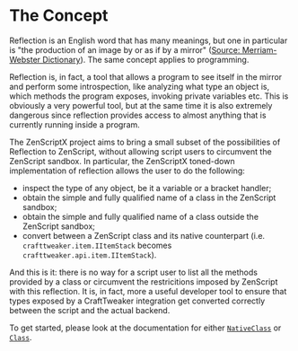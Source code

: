 # The Concept

Reflection is an English word that has many meanings, but one in particular is "the production of an image by or as if by a mirror" ([Source: Merriam-Webster Dictionary](https://www.merriam-webster.com/dictionary/reflection)). The same concept applies to programming.

Reflection is, in fact, a tool that allows a program to see itself in the mirror and perform some introspection, like analyzing what type an object is, which methods the program exposes, invoking private variables etc. This is obviously a very powerful tool, but at the same time it is also extremely dangerous since reflection provides access to almost anything that is currently running inside a program.

The ZenScriptX project aims to bring a small subset of the possibilities of Reflection to ZenScript, without allowing script users to circumvent the ZenScript sandbox. In particular, the ZenScriptX toned-down implementation of reflection allows the user to do the following:

- inspect the type of any object, be it a variable or a bracket handler;
- obtain the simple and fully qualified name of a class in the ZenScript sandbox;
- obtain the simple and fully qualified name of a class outside the ZenScript sandbox;
- convert between a ZenScript class and its native counterpart (i.e. `crafttweaker.item.IItemStack` becomes `crafttweaker.api.item.IItemStack`).

And this is it: there is no way for a script user to list all the methods provided by a class or circumvent the restricitions imposed by ZenScript with this reflection. It is, in fact, more a useful developer tool to ensure that types exposed by a CraftTweaker integration get converted correctly between the script and the actual backend.

To get started, please look at the documentation for either [`NativeClass`](/Mods/Boson/Reflection/NativeClass/) or [`Class`](/Mods/Boson/Reflection/Class/).
